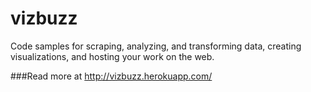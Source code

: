 # vizbuzz
Code samples for scraping, analyzing, and transforming data, creating visualizations, and hosting your work on the web.

###Read more at http://vizbuzz.herokuapp.com/

